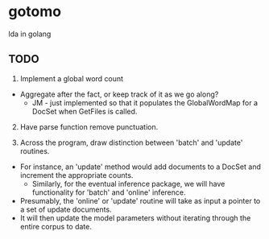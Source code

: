 gotomo
======
lda in golang

## TODO
1. Implement a global word count
  * Aggregate after the fact, or keep track of it as we go along?
	* JM - just implemented so that it populates the GlobalWordMap for a DocSet when GetFiles is called. 

2. Have parse function remove punctuation. 

3. Across the program, draw distinction between 'batch' and 'update' routines.
  * For instance, an 'update' method would add documents to a DocSet and increment the appropriate counts.
	* Similarly, for the eventual inference package, we will have functionality for 'batch' and 'online' inference.
  * Presumably, the 'online' or 'update' routine will take as input a pointer to a set of update documents.
  * It will then update the model parameters without iterating through the entire corpus to date. 
